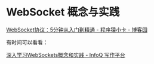 # WebSocket 概念与实践

[WebSocket协议：5分钟从入门到精通 - 程序猿小卡 - 博客园](https://www.cnblogs.com/chyingp/p/websocket-deep-in.html)



有时间可以看看：

[深入学习WebSockets概念和实践 - InfoQ 写作平台](https://xie.infoq.cn/article/3702f98ef53dbb5cec3c8995c)

